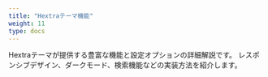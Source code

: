```yaml
---
title: "Hextraテーマ機能"
weight: 11
type: docs
---
```


Hextraテーマが提供する豊富な機能と設定オプションの詳細解説です。
レスポンシブデザイン、ダークモード、検索機能などの実装方法を紹介します。